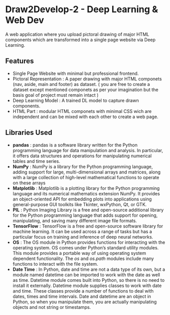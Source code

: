 # Draw2Develop-2 - Deep Learning & Web Dev
A web application where you upload pictoral drawing of major HTML components which are transformed into a single page website via Deep Learning.

## Features
- Single Page Website with minimal but professional frontend.
- Pictoral Representation : A paper drawing with major HTML componets (nav, aside, main and footer) as dataset. ( you are free to create a dataset except mentioned componets as per your imagination but the basis goal of project must remain intact )
- Deep Learning Model : A trained DL model to capture drawn components.
- HTML Part : modular HTML componets with minimal CSS wich are independent and can be mixed with each other to create a web page.
## Libraries Used
- <b>pandas</b> : pandas is a software library written for the Python programming language for data manipulation and analysis. In particular, it offers data structures and operations for manipulating numerical tables and time series.
- <b>NumPy</b> : NumPy is a library for the Python programming language, adding support for large, multi-dimensional arrays and matrices, along with a large collection of high-level mathematical functions to operate on these arrays
- <b>Matplotlib</b> : Matplotlib is a plotting library for the Python programming language and its numerical mathematics extension NumPy. It provides an object-oriented API for embedding plots into applications using general-purpose GUI toolkits like Tkinter, wxPython, Qt, or GTK.
- <b>PIL</b> : Python Imaging Library is a free and open-source additional library for the Python programming language that adds support for opening, manipulating, and saving many different image file formats.
- <b>TensorFlow</b> : TensorFlow is a free and open-source software library for machine learning. It can be used across a range of tasks but has a particular focus on training and inference of deep neural networks.
- <b>OS</b> : The OS module in Python provides functions for interacting with the operating system. OS comes under Python’s standard utility modules. This module provides a portable way of using operating system dependent functionality. The *os* and *os.path* modules include many functions to interact with the file system.
- <b>Date Time</b> : In Python, date and time are not a data type of its own, but a module named datetime can be imported to work with the date as well as time. Datetime module comes built into Python, so there is no need to install it externally. 
Datetime module supplies classes to work with date and time. These classes provide a number of functions to deal with dates, times and time intervals. Date and datetime are an object in Python, so when you manipulate them, you are actually manipulating objects and not string or timestamps. 
